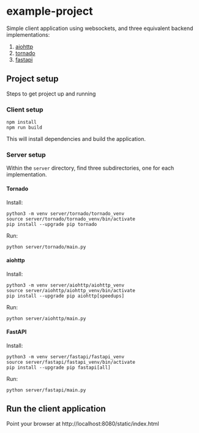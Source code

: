 # example-project

Simple client application using websockets, and three equivalent backend implementations:

1. [aiohttp](https://docs.aiohttp.org/en/stable)
2. [tornado](https://www.tornadoweb.org/en/stable/index.html)
3. [fastapi](https://fastapi.tiangolo.com)

## Project setup

Steps to get project up and running

### Client setup


```
npm install
npm run build
```

This will install dependencies and build the application.

### Server setup

Within the `server` directory, find three subdirectories, one for each implementation.

#### Tornado

Install:

```
python3 -m venv server/tornado/tornado_venv
source server/tornado/tornado_venv/bin/activate
pip install --upgrade pip tornado
```

Run:

```
python server/tornado/main.py
```

#### aiohttp

Install:

```
python3 -m venv server/aiohttp/aiohttp_venv
source server/aiohttp/aiohttp_venv/bin/activate
pip install --upgrade pip aiohttp[speedups]
```

Run:

```
python server/aiohttp/main.py
```

#### FastAPI

Install:

```
python3 -m venv server/fastapi/fastapi_venv
source server/fastapi/fastapi_venv/bin/activate
pip install --upgrade pip fastapi[all]
```

Run:

```
python server/fastapi/main.py
```


## Run the client application

Point your browser at http://localhost:8080/static/index.html
